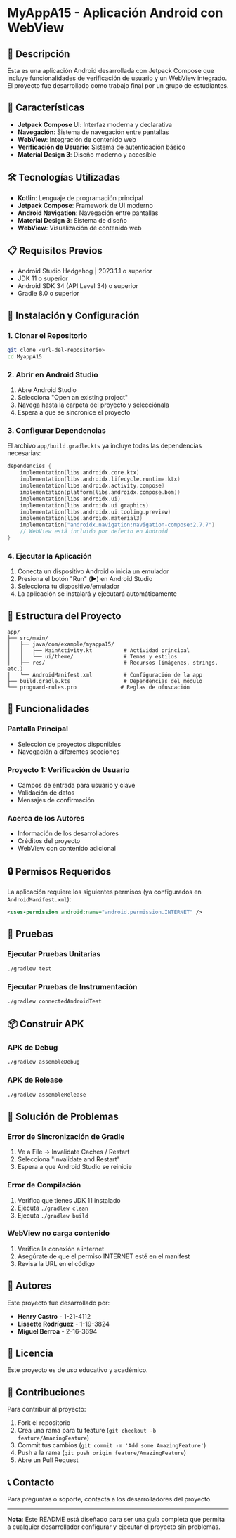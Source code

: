 # MyAppA15 - Aplicación Android con WebView

## 📱 Descripción

Esta es una aplicación Android desarrollada con Jetpack Compose que incluye funcionalidades de verificación de usuario y un WebView integrado. El proyecto fue desarrollado como trabajo final por un grupo de estudiantes.

## 🚀 Características

- **Jetpack Compose UI**: Interfaz moderna y declarativa
- **Navegación**: Sistema de navegación entre pantallas
- **WebView**: Integración de contenido web
- **Verificación de Usuario**: Sistema de autenticación básico
- **Material Design 3**: Diseño moderno y accesible

## 🛠️ Tecnologías Utilizadas

- **Kotlin**: Lenguaje de programación principal
- **Jetpack Compose**: Framework de UI moderno
- **Android Navigation**: Navegación entre pantallas
- **Material Design 3**: Sistema de diseño
- **WebView**: Visualización de contenido web

## 📋 Requisitos Previos

- Android Studio Hedgehog | 2023.1.1 o superior
- JDK 11 o superior
- Android SDK 34 (API Level 34) o superior
- Gradle 8.0 o superior

## 🔧 Instalación y Configuración

### 1. Clonar el Repositorio

```bash
git clone <url-del-repositorio>
cd MyappA15
```

### 2. Abrir en Android Studio

1. Abre Android Studio
2. Selecciona "Open an existing project"
3. Navega hasta la carpeta del proyecto y selecciónala
4. Espera a que se sincronice el proyecto

### 3. Configurar Dependencias

El archivo `app/build.gradle.kts` ya incluye todas las dependencias necesarias:

```kotlin
dependencies {
    implementation(libs.androidx.core.ktx)
    implementation(libs.androidx.lifecycle.runtime.ktx)
    implementation(libs.androidx.activity.compose)
    implementation(platform(libs.androidx.compose.bom))
    implementation(libs.androidx.ui)
    implementation(libs.androidx.ui.graphics)
    implementation(libs.androidx.ui.tooling.preview)
    implementation(libs.androidx.material3)
    implementation("androidx.navigation:navigation-compose:2.7.7")
    // WebView está incluido por defecto en Android
}
```

### 4. Ejecutar la Aplicación

1. Conecta un dispositivo Android o inicia un emulador
2. Presiona el botón "Run" (▶️) en Android Studio
3. Selecciona tu dispositivo/emulador
4. La aplicación se instalará y ejecutará automáticamente

## 📱 Estructura del Proyecto

```
app/
├── src/main/
│   ├── java/com/example/myappa15/
│   │   ├── MainActivity.kt          # Actividad principal
│   │   └── ui/theme/                # Temas y estilos
│   ├── res/                         # Recursos (imágenes, strings, etc.)
│   └── AndroidManifest.xml          # Configuración de la app
├── build.gradle.kts                 # Dependencias del módulo
└── proguard-rules.pro              # Reglas de ofuscación
```

## 🎯 Funcionalidades

### Pantalla Principal
- Selección de proyectos disponibles
- Navegación a diferentes secciones

### Proyecto 1: Verificación de Usuario
- Campos de entrada para usuario y clave
- Validación de datos
- Mensajes de confirmación

### Acerca de los Autores
- Información de los desarrolladores
- Créditos del proyecto
- WebView con contenido adicional

## 🔒 Permisos Requeridos

La aplicación requiere los siguientes permisos (ya configurados en `AndroidManifest.xml`):

```xml
<uses-permission android:name="android.permission.INTERNET" />
```

## 🧪 Pruebas

### Ejecutar Pruebas Unitarias
```bash
./gradlew test
```

### Ejecutar Pruebas de Instrumentación
```bash
./gradlew connectedAndroidTest
```

## 📦 Construir APK

### APK de Debug
```bash
./gradlew assembleDebug
```

### APK de Release
```bash
./gradlew assembleRelease
```

## 🐛 Solución de Problemas

### Error de Sincronización de Gradle
1. Ve a File → Invalidate Caches / Restart
2. Selecciona "Invalidate and Restart"
3. Espera a que Android Studio se reinicie

### Error de Compilación
1. Verifica que tienes JDK 11 instalado
2. Ejecuta `./gradlew clean`
3. Ejecuta `./gradlew build`

### WebView no carga contenido
1. Verifica la conexión a internet
2. Asegúrate de que el permiso INTERNET esté en el manifest
3. Revisa la URL en el código

## 👥 Autores

Este proyecto fue desarrollado por:

- **Henry Castro** - 1-21-4112
- **Lissette Rodríguez** - 1-19-3824  
- **Miguel Berroa** - 2-16-3694

## 📄 Licencia

Este proyecto es de uso educativo y académico.

## 🤝 Contribuciones

Para contribuir al proyecto:

1. Fork el repositorio
2. Crea una rama para tu feature (`git checkout -b feature/AmazingFeature`)
3. Commit tus cambios (`git commit -m 'Add some AmazingFeature'`)
4. Push a la rama (`git push origin feature/AmazingFeature`)
5. Abre un Pull Request

## 📞 Contacto

Para preguntas o soporte, contacta a los desarrolladores del proyecto.

---

**Nota**: Este README está diseñado para ser una guía completa que permita a cualquier desarrollador configurar y ejecutar el proyecto sin problemas. 